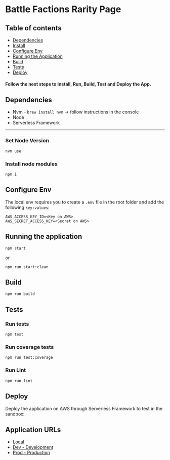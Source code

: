 # Battle Factions Rarity Page

## Table of contents

- [Dependencies](#dependencies)
- [Install](#install)
- [Configure Env](#configure-env)
- [Running the Application](#running-the-application)
- [Build](#build)
- [Tests](#tests)
- [Deploy](#deploy)

#### Follow the next steps to Install, Run, Build, Test and Deploy the App.

## Dependencies

- Nvm - `brew install nvm` -> follow instructions in the console
- Node
- Serverless Framework

---

### Set Node Version

```
nvm use
```

### Install node modules
```
npm i
```

## Configure Env
The local env requires you to create a `.env` file in the root folder and add the following `key:values`:

```
AWS_ACCESS_KEY_ID=<Key on AWS>
AWS_SECRET_ACCESS_KEY=<Secret on AWS>
```

## Running the application
```
npm start
```
or
```
npm run start:clean
```

## Build

```
npm run build
```

## Tests

### Run tests

```
npm test
```

### Run coverage tests

```
npm run test:coverage
```

### Run Lint

```
npm run lint
```

## Deploy
Deploy the application on AWS through Serverless Framework to test in the sandbox:

## Application URLs

- [Local](http://localhost:1234)
- [Dev - Development](TBD)
- [Prod - Production](TBD)
